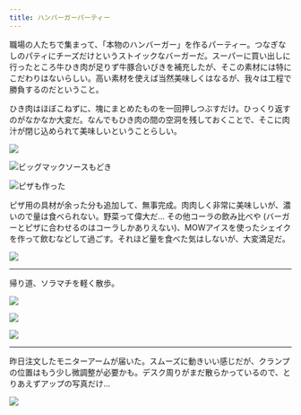 ```yaml
---
title: ハンバーガーパーティー
---
```


職場の人たちで集まって、「本物のハンバーガー」を作るパーティー。つなぎなしのパティにチーズだけというストイックなバーガーだ。スーパーに買い出しに行ったところ牛ひき肉が足りず牛豚合いびきを補充したが、そこの素材には特にこだわりはないらしい。高い素材を使えば当然美味しくはなるが、我々は工程で勝負するのだということ。

ひき肉はほぼこねずに、塊にまとめたものを一回押しつぶすだけ。ひっくり返すのがなかなか大変だ。なんでもひき肉の間の空洞を残しておくことで、そこに肉汁が閉じ込められて美味しいということらしい。

![](https://photos.apkas.net/medium/202407/20240713-141013.webp)

![ビッグマックソースもどき](https://photos.apkas.net/medium/202407/20240713-141038.webp)

![ピザも作った](https://photos.apkas.net/medium/202407/20240713-141510.webp)

ピザ用の具材が余った分も追加して、無事完成。肉肉しく非常に美味しいが、濃いので量は食べられない。野菜って偉大だ... その他コーラの飲み比べや (バーガーとピザに合わせるのはコーラしかありえない)、MOWアイスを使ったシェイクを作って飲むなどして過ごす。それほど量を食べた気はしないが、大変満足だ。

![](https://photos.apkas.net/medium/202407/20240713-154511.webp)

---

帰り道、ソラマチを軽く散歩。

![](https://photos.apkas.net/medium/202407/20240713-183736.webp)

![](https://photos.apkas.net/medium/202407/20240713-184210.webp)

![](https://photos.apkas.net/medium/202407/20240713-184305.webp)

---

昨日注文したモニターアームが届いた。スムーズに動きいい感じだが、クランプの位置はもう少し微調整が必要かも。デスク周りがまだ散らかっているので、とりあえずアップの写真だけ...

![](https://photos.apkas.net/medium/202407/20240713-210621.webp)
